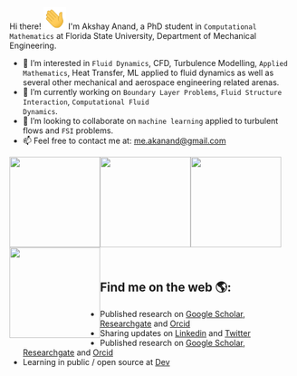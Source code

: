 Hi there! <a target="_blank" rel="noopener noreferrer" href="https://github.com/anand-me/anand-me.github.io/blob/master/Favicon/hello.gif"><img src="https://github.com/anand-me/anand-me.github.io/blob/master/Favicon/hello.gif" width="40px" style="max-width:100%;"></a> I'm Akshay Anand, a PhD student in <code>Computational Mathematics</code> at Florida State University, Department of Mechanical Engineering. </h3>
- 👀 I’m interested in <code>Fluid Dynamics</code>, CFD, Turbulence Modelling, <code>Applied Mathematics</code>, Heat Transfer, ML applied to fluid dynamics as well as several other mechanical and aerospace engineering related arenas.
- 🌱 I’m currently working on <code>Boundary Layer Problems</code>, <code>Fluid Structure Interaction</code>, <code>Computational Fluid Dynamics</code>.
-  💞️ I’m looking to collaborate on <code>machine learning</code> applied to turbulent flows and <code>FSI</code> problems.
- 📫 Feel free to contact me at: me.akanand@gmail.com


<td width="25%">
            <div class="one">
             <div class="two"><img align="left" width=160px height=160px padding: 550px; src='https://akshayanand.info/Conferences/Research/DBVf.gif'></div> 
             <div class="two"><img align="left" width=160px height=160px padding: 550px; src='https://akshayanand.info/Conferences/Research/at.gif'></div> 
             <div class="two"><img align="left" width=160px height=160px padding: 550px; src='https://akshayanand.info/Conferences/Research/transition_to_turbulence.gif'></div> 
             <div class="two"><img align="left" width=160px height=160px padding: 10000px; src='https://akshayanand.info/Conferences/Research/PSH.gif'>&nbsp;  &nbsp; &nbsp; &nbsp; &nbsp; &nbsp; &nbsp; &nbsp; &nbsp; &nbsp; &nbsp; &nbsp; &nbsp; &nbsp; &nbsp; &nbsp; &nbsp; &nbsp; &nbsp; &nbsp; &nbsp; &nbsp; &nbsp; &nbsp; &nbsp; &nbsp; &nbsp; &nbsp; &nbsp; &nbsp; &nbsp; &nbsp; &nbsp; &nbsp; &nbsp; &nbsp; &nbsp; &nbsp; &nbsp; &nbsp; &nbsp; &nbsp; &nbsp; &nbsp; &nbsp; &nbsp; &nbsp; &nbsp; &nbsp;</div> 
      
   ## Find me on the web <g-emoji class="g-emoji" alias="earth_americas" fallback-src="https://github.githubassets.com/images/icons/emoji/unicode/1f30e.png">🌎</g-emoji>:  
- Published research on [Google Scholar,](https://scholar.google.com/citations?user=5pY2xYQAAAAJ&hl=en&authuser=2) [Researchgate](https://www.researchgate.net/profile/Akshay-Anand-5) and [Orcid](https://orcid.org/0000-0002-5951-1724)                        
- Sharing updates on [Linkedin](https://www.linkedin.com/in/akshay-anand-596472148/) and [Twitter](https://twitter.com/akshay23sept)
- Published research on [Google Scholar,](https://scholar.google.com/citations?user=5pY2xYQAAAAJ&hl=en&authuser=2) [Researchgate](https://www.researchgate.net/profile/Akshay-Anand-5) and [Orcid](https://orcid.org/0000-0002-5951-1724)
- Learning in public / open source at [Dev](https://dev.to/anandme)                        
             
         
               
             
             
 <!---- END SAMPLE PROJECT BLOCK           
                      
<!---
anand-me/anand-me is a ✨ special ✨ repository because its `README.md` (this file) appears on your GitHub profile.
You can click the Preview link to take a look at your changes.

-------->  


